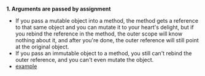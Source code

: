**1. Arguments are passed by assignment**
  * If you pass a mutable object into a method, the method gets a reference to that same object and you can mutate it to your heart's delight, but if you rebind the reference in the method, the outer scope will know nothing about it, and after you're done, the outer reference will still point at the original object.
  * If you pass an immutable object to a method, you still can't rebind the outer reference, and you can't even mutate the object.
  * [example](https://github.com/CHENGXINHUAMARK/Python_LXF/blob/master/para_passbyreference_value.py)
